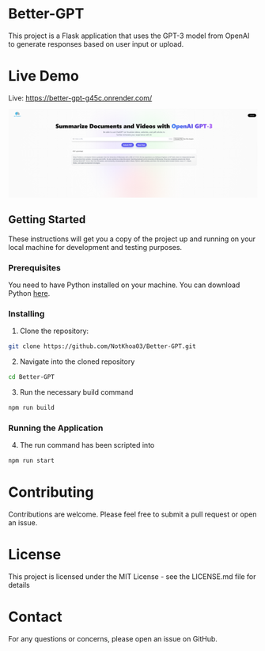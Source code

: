 # Better-GPT

This project is a Flask application that uses the GPT-3 model from OpenAI to generate responses based on user input or upload.


# Live Demo

Live: https://better-gpt-g45c.onrender.com/

![alt text](image.png)

## Getting Started

These instructions will get you a copy of the project up and running on your local machine for development and testing purposes.

### Prerequisites

You need to have Python installed on your machine. You can download Python [here](https://www.python.org/downloads/).

### Installing

1. Clone the repository:

```bash
git clone https://github.com/NotKhoa03/Better-GPT.git
```
2. Navigate into the cloned repository

```bash
cd Better-GPT
```

3. Run the necessary build command

```bash
npm run build
```

### Running the Application

4. The run command has been scripted into
```bash
npm run start
```

# Contributing
Contributions are welcome. Please feel free to submit a pull request or open an issue.

# License
This project is licensed under the MIT License - see the LICENSE.md file for details

# Contact
For any questions or concerns, please open an issue on GitHub.